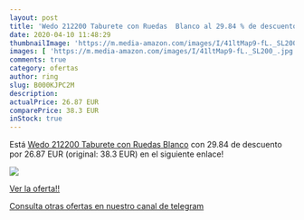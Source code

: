 ```yaml
---
layout: post
title: 'Wedo 212200 Taburete con Ruedas  Blanco al 29.84 % de descuento'
date: 2020-04-10 11:48:29
thumbnailImage: 'https://m.media-amazon.com/images/I/41ltMap9-fL._SL200_.jpg'
images: [ 'https://m.media-amazon.com/images/I/41ltMap9-fL._SL200_.jpg' ]
comments: true
category: ofertas
author: ring
slug: B000KJPC2M
description:
actualPrice: 26.87 EUR
comparePrice: 38.3 EUR
inStock: true
---
```


Está [Wedo 212200 Taburete con Ruedas  Blanco](https://www.amazon.com/dp/B000KJPC2M/?tag=redken08-20) con 29.84 de descuento por 26.87 EUR (original: 38.3 EUR) en el siguiente enlace!

[![](https://m.media-amazon.com/images/I/41ltMap9-fL._SL200_.jpg)](https://www.amazon.com/dp/B000KJPC2M/?tag=redken08-20)

[Ver la oferta!!](https://www.amazon.com/dp/B000KJPC2M/?tag=redken08-20)

[Consulta otras ofertas en nuestro canal de telegram](https://t.me/s/ofertas25)
